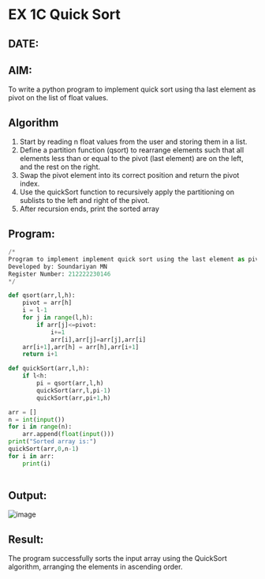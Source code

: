 # EX 1C Quick Sort
## DATE:
## AIM:
To write a python program to implement quick sort using tha last element as pivot on the list of float values.

## Algorithm
1. Start by reading n float values from the user and storing them in a list.
2. Define a partition function (qsort) to rearrange elements such that all elements less than or equal to the pivot (last element) are on the left, and the rest on the right.
3. Swap the pivot element into its correct position and return the pivot index.
4. Use the quickSort function to recursively apply the partitioning on sublists to the left and right of the pivot. 
5. After recursion ends, print the sorted array  

## Program:
```python
/*
Program to implement implement quick sort using the last element as pivot on the list of float values.
Developed by: Soundariyan MN
Register Number: 212222230146
*/

def qsort(arr,l,h):
    pivot = arr[h]
    i = l-1
    for j in range(l,h):
        if arr[j]<=pivot:
            i+=1
            arr[i],arr[j]=arr[j],arr[i]
    arr[i+1],arr[h] = arr[h],arr[i+1]
    return i+1

def quickSort(arr,l,h):
    if l<h:
        pi = qsort(arr,l,h)
        quickSort(arr,l,pi-1)
        quickSort(arr,pi+1,h)

arr = []
n = int(input())
for i in range(n):
    arr.append(float(input()))
print("Sorted array is:") 
quickSort(arr,0,n-1)
for i in arr:    
    print(i)    
  
```

## Output:

![image](https://github.com/user-attachments/assets/0bb3e20f-4c3c-41a3-acce-9d64527538ec)



## Result:
The program successfully sorts the input array using the QuickSort algorithm, arranging the elements in ascending order.
